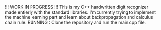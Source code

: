 !!! WORK IN PROGRESS !!!
This is my C++ handwritten digit recognizer made entierly with the standard libraries.
I'm currently trying to implement the machine learning part and learn about backpropagation and calculus chain rule.
RUNNING : Clone the repository and run the main.cpp file.
